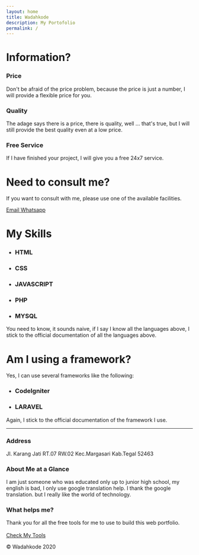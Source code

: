 ```yaml
---
layout: home
title: Wadahkode
description: My Portofolio
permalink: /
---
```


<!-- Component First -->
<div class="uk-container uk-text-center">
    <h1 class="uk-margin-medium-top">Information?</h1>
    <!-- Information -->
    <div class="uk-child-width-1-3@s uk-grid-match" uk-grid uk-grid uk-scrollspy="cls: uk-animation-fade; target: .uk-card; delay: 500; repeat: true">
        <div>
            <div class="uk-card uk-card-large uk-card-hover">
                <div class="uk-card-header">
                    <div class="uk-grid-small uk-flex-middle" uk-grid>
                        <div class="uk-width-expand">
                            <span class="uk-margin-remove-bottom" uk-icon="icon: credit-card; ratio: 2"></span>
                            <h3 class="uk-card-title uk-margin-remove-top">Price</h3>
                        </div>
                    </div>
                </div>
                <div class="uk-card-body">
                    <p>
                        Don't be afraid of the price problem, because the price is just a number, I will provide a flexible price for you.
                    </p>
                </div>
            </div>
        </div>
        <div>
            <div class="uk-card uk-card-large uk-card-hover">
                <div class="uk-card-header">
                    <div class="uk-grid-small uk-flex-middle" uk-grid>
                        <div class="uk-width-expand">
                            <span class="uk-margin-remove-bottom" uk-icon="icon: bolt; ratio: 2"></span>
                            <h3 class="uk-card-title uk-margin-remove-top">Quality</h3>
                        </div>
                    </div>
                </div>
                <div class="uk-card-body">
                    <p>
                        The adage says there is a price, there is quality, well ... that's true, but I will still provide the best quality even at a low price.
                    </p>
                </div>
            </div>
        </div>
        <div>
            <div class="uk-card uk-card-large uk-card-hover">
                <div class="uk-card-header">
                    <div class="uk-grid-small uk-flex-middle" uk-grid>
                        <div class="uk-width-expand">
                            <span class="uk-margin-remove-bottom" uk-icon="icon: code; ratio: 2"></span>
                            <h3 class="uk-card-title uk-margin-remove-top">Free Service</h3>
                        </div>
                    </div>
                </div>
                <div class="uk-card-body">
                    <p>
                        If I have finished your project, I will give you a free 24x7 service.
                    </p>
                </div>
            </div>
        </div>
    </div>
    <!-- End Information -->
</div>
<!-- End Component First -->

<!-- ContactUs -->
<div class="uk-card uk-card-primary uk-text-center uk-margin-large-top uk-margin-large-bottom">
    <div class="uk-card-body">
        <h1 class="uk-card-title">
            Need to consult me?
        </h1>
        <p>
            If you want to consult with me, please use one of the available facilities.
        </p>
        <a href="mailto:ayus.sahabat@gmail.com" class="uk-button uk-button-default">
            <span uk-icon="icon: mail;"></span>
            Email
        </a>
        <a href="https://api.whatsapp.com/send?phone=+628979320749" class="uk-button uk-button-default">
            <span uk-icon="icon: whatsapp;"></span>
            Whatsapp
        </a>
    </div>
</div>
<!-- End ContactUs -->

<!-- Component last -->
<div class="uk-container uk-text-center uk-margin-large-top uk-margin-large-bottom">
    <h1 class="uk-margin-large-bottom">My Skills</h1>
    <div class="uk-position-relative uk-visible-toggle uk-light" tabindex="-1" uk-slider>
        <ul class="uk-slider-items uk-child-width-1-2 uk-child-width-1-3@s uk-child-width-1-4@m uk-height-auto">
            <li class="uk-card">
                <div class="uk-card-header">
                    <div class="uk-grid-small uk-flex-middle" uk-grid>
                        <div class="uk-width-expand">
                            <span class="uk-margin-remove-bottom">
                                <i class="fab fa-html5 fa-fw fa-4x"></i>
                            </span>
                            <h3 class="uk-card-title uk-margin-remove-top">HTML</h3>
                        </div>
                    </div>
                </div>
            </li>
            <li class="uk-card">
                <div class="uk-card-header">
                    <div class="uk-grid-small uk-flex-middle" uk-grid>
                        <div class="uk-width-expand">
                            <span class="uk-margin-remove-bottom">
                                <i class="fab fa-css3 fa-fw fa-4x"></i>
                            </span>
                            <h3 class="uk-card-title uk-margin-remove-top">CSS</h3>
                        </div>
                    </div>
                </div>
            </li>
            <li class="uk-card">
                <div class="uk-card-header">
                    <div class="uk-grid-small uk-flex-middle" uk-grid>
                        <div class="uk-width-expand">
                            <span class="uk-margin-remove-bottom">
                                <i class="fab fa-js fa-fw fa-4x"></i>
                            </span>
                            <h3 class="uk-card-title uk-margin-remove-top">JAVASCRIPT</h3>
                        </div>
                    </div>
                </div>
            </li>
            <li class="uk-card">
                <div class="uk-card-header">
                    <div class="uk-grid-small uk-flex-middle" uk-grid>
                        <div class="uk-width-expand">
                            <span class="uk-margin-remove-bottom">
                                <i class="fab fa-php fa-fw fa-4x"></i>
                            </span>
                            <h3 class="uk-card-title uk-margin-remove-top">PHP</h3>
                        </div>
                    </div>
                </div>
            </li>
            <li class="uk-card">
                <div class="uk-card-header">
                    <div class="uk-grid-small uk-flex-middle" uk-grid>
                        <div class="uk-width-expand">
                            <span class="uk-margin-remove-bottom">
                                <i class="fas fa-server fa-fw fa-4x"></i>
                            </span>
                            <h3 class="uk-card-title uk-margin-remove-top">MYSQL</h3>
                        </div>
                    </div>
                </div>
            </li>
        </ul>
        <a class="uk-position-center-left uk-position-small uk-hidden-hover" href="#" uk-slidenav-previous uk-slider-item="previous"></a>
        <a class="uk-position-center-right uk-position-small uk-hidden-hover" href="#" uk-slidenav-next uk-slider-item="next"></a>
        <p>
            You need to know, it sounds naive, if I say I know all the languages above, I stick to the official documentation of all the languages above.
        </p>
    </div>
    <h1>Am I using a framework?</h1>
    <div class="uk-position-relative uk-visible-toggle uk-light" tabindex="-1" uk-slider>
        <p>Yes, I can use several frameworks like the following:</p>
        <ul class="uk-slider-items uk-child-width-1-2 uk-child-width-1-2@s uk-child-width-1-2@m uk-height-auto">
            <li class="uk-card">
                <div class="uk-card-header">
                    <div class="uk-grid-small uk-flex-middle" uk-grid>
                        <div class="uk-width-expand">
                            <span class="uk-margin-remove-bottom">
                                <i class="fab fa-free-code-camp fa-fw fa-4x"></i>
                            </span>
                            <h3 class="uk-card-title uk-margin-remove-top">CodeIgniter</h3>
                        </div>
                    </div>
                </div>
            </li>
            <li class="uk-card">
                <div class="uk-card-header">
                    <div class="uk-grid-small uk-flex-middle" uk-grid>
                        <div class="uk-width-expand">
                            <span class="uk-margin-remove-bottom">
                                <i class="fab fa-laravel fa-fw fa-4x"></i>
                            </span>
                            <h3 class="uk-card-title uk-margin-remove-top">LARAVEL</h3>
                        </div>
                    </div>
                </div>
            </li>
        </ul>
        <a class="uk-position-center-left uk-position-small uk-hidden-hover" href="#" uk-slidenav-previous uk-slider-item="previous"></a>
        <a class="uk-position-center-right uk-position-small uk-hidden-hover" href="#" uk-slidenav-next uk-slider-item="next"></a>
        <p>
            Again, I stick to the official documentation of the framework I use.
        </p>
    </div>
</div>
<!-- End Component last -->
<hr class="uk-divider-icon">
<footer class="uk-child-width-1-1@s" uk-grid>
    <div class="uk-light uk-padding-small uk-panel">
        <div class="uk-child-width-1-3@s uk-grid-match" uk-grid uk-grid uk-scrollspy="cls: uk-animation-fade; target: .uk-card; delay: 500; repeat: true">
            <div>
                <div class="uk-card uk-card-large uk-card-hover">
                    <div class="uk-card-body">
                        <h3 class="uk-card-title">Address</h3>
                        <p>
                            Jl. Karang Jati RT.07 RW.02 Kec.Margasari Kab.Tegal 52463
                        </p>
                    </div>
                </div>
            </div>
            <div>
                <div class="uk-card uk-card-large uk-card-hover">
                    <div class="uk-card-body">
                        <h3 class="uk-card-title">About Me at a Glance</h3>
                        <p>
                            I am just someone who was educated only up to junior high school, my english is bad, I only use google translation help.  I thank the google translation.  but I really like the world of technology.
                        </p>
                    </div>
                </div>
            </div>
            <div>
                <div class="uk-card uk-card-large uk-card-hover">
                    <div class="uk-card-body">
                        <h3 class="uk-card-title">What helps me?</h3>
                        <p>
                            Thank you for all the free tools for me to use to build this web portfolio.<br/><br/>
                            <a href="{{ site.url }}/tools" class="uk-button uk-button-primary">Check My Tools</a>
                        </p>
                    </div>
                </div>
            </div>
        </div>
        <p class="uk-text-center">&copy; Wadahkode 2020</p>
    </div>
</footer>